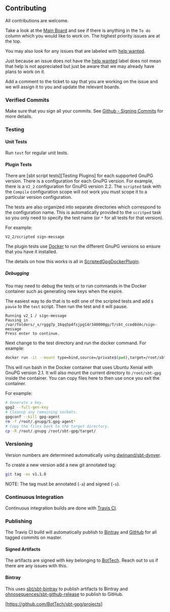 ## Contributing

All contributions are welcome.

Take a look at the [Main Board] and see if there is anything in the `To do` column which you would like to work on.
The highest priority issues are at the top.

You may also look for any issues that are labeled with [help wanted].

Just because an issue does not have the [help wanted] label does not mean that help is not appreciated but just be aware
that we may already have plans to work on it.

Add a comment to the ticket to say that you are working on the issue and we will assign it to you and update the
relevant boards.

### Verified Commits

Make sure that you sign all your commits. See [Github - Signing Commits] for more details.

### Testing

#### Unit Tests

Run `test` for regular unit tests.

#### Plugin Tests

There are [sbt script tests][Testing Plugins] for each supported GnuPG version.
There is a configuration for each GnuPG version.
For example, there is a `V2_2` configuration for GnuPG version 2.2.
The `scripted` task with the `Compile` configuration scope will not work you must scope it to a particular
version configuration.

The tests are also organized into separate directories which correspond to the configuration name. This is automatically
provided to the `scritped` task so you only need to specify the test name (or `*` for all tests for that version).

For example:
```sbtshell
V2_2/scripted sign-message
```

The plugin tests use [Docker] to run the different GnuPG versions so ensure that you have it installed.

The details on how this works is all in [ScriptedGpgDockerPlugin](project/ScriptedGpgDockerPlugin.scala).

##### Debugging

You may need to debug the tests or to run commands in the Docker container such as generating new keys when the expire.

The easiest way to do that is to edit one of the scripted tests and add `$ pause` to the `test` script. Then run the
test and it will pause.
```sbtshell
Running v2_1 / sign-message
Pausing in /var/folders/_x/rggg7p_16qq5p4fsjpg14r340000gp/T/sbt_cced8d4c/sign-message
Press enter to continue.
```

Next change to the test directory and run the docker command. For example:
```bash
docker run -it --mount type=bind,source=/private$(pwd),target=/root/sbt-gpg nz.co.bottech/sbt-gpg:xenial /bin/bash
```

This will run bash in the Docker container that uses Ubuntu Xenial with GnuPG version 2.1.
It will also mount the current directory to `/root/sbt-gpg` inside the container. You can copy files here to then use
once you exit the container.

For example:
```bash
# Generate a key.
gpg2 --full-gen-key
# Cleanup any remaining sockets.
gpgconf --kill gpg-agent
rm -f /root/.gnupg/S.gpg-agent*
# Copy the files back to the target directory.
cp -R /root/.gnupg /root/sbt-gpg/target/
```

### Versioning

Version numbers are determined automatically using [dwijnand/sbt-dynver].

To create a new version add a new git annotated tag:
```bash
git tag -as v1.1.0
```

NOTE: The tag must be annotated (`-a`) and signed (`-s`).

### Continuous Integration

Continuous integration builds are done with [Travis CI].

### Publishing

The Travis CI build will automatically publish to [Bintray] and [GitHub] for all tagged commits on master.

#### Signed Artifacts

The artifacts are signed with key belonging to [BotTech]. Reach out to us if there are any issues with this.

#### Bintray

This uses [sbt/sbt-bintray] to publish artifacts to Bintray and [ohnosequences/sbt-github-release] to publish to GitHub.

[Bintray]: https://bintray.com
[BotTech]: https://github.com/BotTech
[Docker]: https://www.docker.com
[dwijnand/sbt-dynver]: https://github.com/dwijnand/sbt-dynver
[GitHub]: https://github.com
[GitHub - Signing Commits]: https://help.github.com/articles/signing-commits/
[help wanted]: https://github.com/BotTech/sbt-gpg/issues?q=is%3Aissue+is%3Aopen+label%3A%22help+wanted%22
[Main Board]: https://github.com/BotTech/sbt-gpg/projects/1
[ohnosequences/sbt-github-release]: https://github.com/ohnosequences/sbt-github-release
[sbt/sbt-bintray]: https://github.com/sbt/sbt-bintray
[Testing sbt Plugins]: http://www.scala-sbt.org/1.x/docs/Testing-sbt-plugins.html
[Travis CI]: https://travis-ci.org
[https://github.com/BotTech/sbt-gpg/projects]
